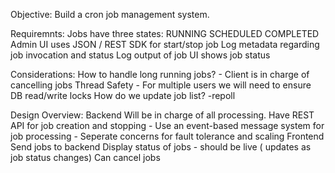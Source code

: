 Objective: 
  Build a cron job management system. 

Requiremnts:
    Jobs have three states:
        RUNNING
        SCHEDULED
        COMPLETED   
    Admin UI uses JSON / REST
    SDK for start/stop job
    Log metadata regarding job invocation and status
    Log output of job
    UI shows job status

Considerations:
    How to handle long running jobs?
        - Client is in charge of cancelling jobs
    Thread Safety
        - For multiple users we will need to ensure DB read/write locks
    How do we update job list?
        -repoll
        



Design Overview:
    Backend
     Will be in charge of all processing. 
     Have REST API for job creation and stopping
        - Use an event-based message system for job processing
        - Seperate concerns for fault tolerance and scaling
    Frontend
        Send jobs to backend
        Display status of jobs
            - should be live ( updates as job status changes)
        Can cancel jobs
